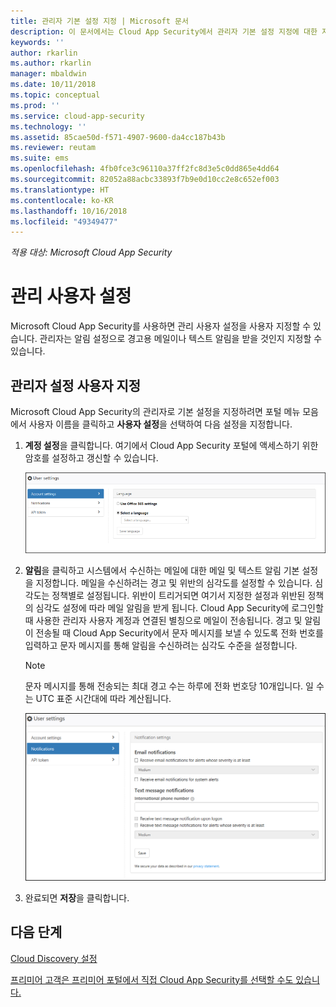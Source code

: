 ```yaml
---
title: 관리자 기본 설정 지정 | Microsoft 문서
description: 이 문서에서는 Cloud App Security에서 관리자 기본 설정 지정에 대한 지침을 제공합니다.
keywords: ''
author: rkarlin
ms.author: rkarlin
manager: mbaldwin
ms.date: 10/11/2018
ms.topic: conceptual
ms.prod: ''
ms.service: cloud-app-security
ms.technology: ''
ms.assetid: 85cae50d-f571-4907-9600-da4cc187b43b
ms.reviewer: reutam
ms.suite: ems
ms.openlocfilehash: 4fb0fce3c96110a37ff2fc8d3e5c0dd865e4dd64
ms.sourcegitcommit: 82052a88acbc33893f7b9e0d10cc2e8c652ef003
ms.translationtype: HT
ms.contentlocale: ko-KR
ms.lasthandoff: 10/16/2018
ms.locfileid: "49349477"
---
```

*적용 대상: Microsoft Cloud App Security*

# <a name="admin-user-settings"></a>관리 사용자 설정
Microsoft Cloud App Security를 사용하면 관리 사용자 설정을 사용자 지정할 수 있습니다. 관리자는 알림 설정으로 경고용 메일이나 텍스트 알림을 받을 것인지 지정할 수 있습니다. 

##  <a name="Adminsettings"></a> 관리자 설정 사용자 지정  
Microsoft Cloud App Security의 관리자로 기본 설정을 지정하려면 포털 메뉴 모음에서 사용자 이름을 클릭하고 **사용자 설정**을 선택하여 다음 설정을 지정합니다.  
  
1.  **계정 설정**을 클릭합니다. 여기에서 Cloud App Security 포털에 액세스하기 위한 암호를 설정하고 갱신할 수 있습니다.  
  
     ![사용자 지정 설정이](./media/custom-user-settings.png "사용자 지정 사용자 설정")  
  
2.  **알림**을 클릭하고 시스템에서 수신하는 메일에 대한 메일 및 텍스트 알림 기본 설정을 지정합니다.  메일을 수신하려는 경고 및 위반의 심각도를 설정할 수 있습니다. 심각도는 정책별로 설정됩니다. 위반이 트리거되면 여기서 지정한 설정과 위반된 정책의 심각도 설정에 따라 메일 알림을 받게 됩니다. Cloud App Security에 로그인할 때 사용한 관리자 사용자 계정과 연결된 별칭으로 메일이 전송됩니다. 경고 및 알림이 전송될 때 Cloud App Security에서 문자 메시지를 보낼 수 있도록 전화 번호를 입력하고 문자 메시지를 통해 알림을 수신하려는 심각도 수준을 설정합니다.  
  
    > [!NOTE] 
    > 문자 메시지를 통해 전송되는 최대 경고 수는 하루에 전화 번호당 10개입니다. 일 수는 UTC 표준 시간대에 따라 계산됩니다. 
  
    ![알림 설정](./media/notification-settings.png "알림 설정")  
  
3. 완료되면 **저장**을 클릭합니다.  
  
  
 
  
    
## <a name="next-steps"></a>다음 단계  
[Cloud Discovery 설정](set-up-cloud-discovery.md)   

[프리미어 고객은 프리미어 포털에서 직접 Cloud App Security를 선택할 수도 있습니다.](https://premier.microsoft.com/)  
  
  